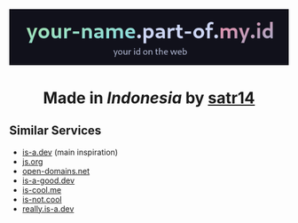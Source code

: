 <div align="center">
  <a href="https://github.com/partofmyid/register" align="center">
    <img src="https://raw.githubusercontent.com/partofmyid/.github/refs/heads/main/profile/image.png">
  </a>
  <h1>Made in <i>Indonesia</i> by <a href="https://satr14.my.id">satr14</a></h1>
</div>

## Similar Services
- [is-a.dev](https://is-a.dev/) (main inspiration)
- [js.org](https://js.org/)
- [open-domains.net](https://open-domains.net/)
- [is-a-good.dev](https://is-a-good.dev/)
- [is-cool.me](https://is-cool.me/)
- [is-not.cool](https://is-not.cool/)
- [really.is-a.dev](https://really.is-a.dev/)
